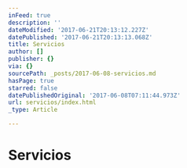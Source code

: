 ```yaml
---
inFeed: true
description: ''
dateModified: '2017-06-21T20:13:12.227Z'
datePublished: '2017-06-21T20:13:13.068Z'
title: Servicios
author: []
publisher: {}
via: {}
sourcePath: _posts/2017-06-08-servicios.md
hasPage: true
starred: false
datePublishedOriginal: '2017-06-08T07:11:44.973Z'
url: servicios/index.html
_type: Article

---
```

# Servicios